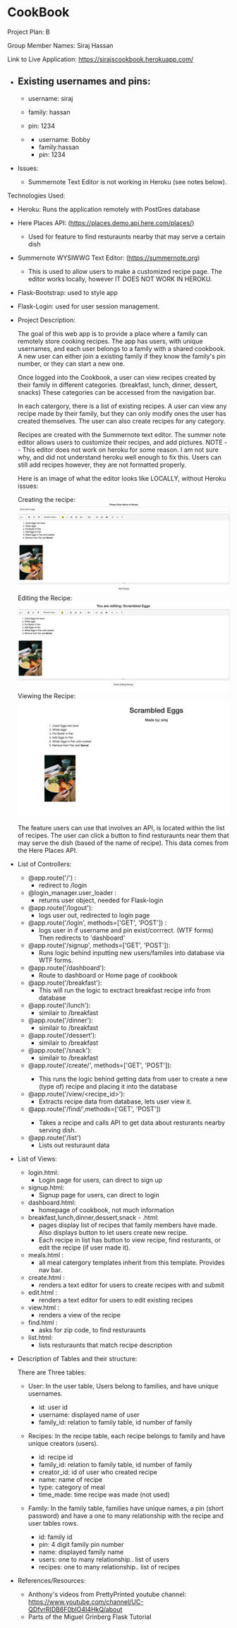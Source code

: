 # CookBook

Project Plan: B

Group Member Names: Siraj Hassan

Link to Live Application: https://sirajscookbook.herokuapp.com/

- Existing usernames and pins:
  - 
    - username: siraj
    - family: hassan
    - pin: 1234
  
  - 
    - username: Bobby
    - family:hassan
    - pin: 1234
 
  
- Issues:
  - Summernote Text Editor is not working in Heroku (see notes below).

Technologies Used:
  - Heroku: Runs the application remotely with PostGres database
  - Here Places API: (https://places.demo.api.here.com/places/)
    - Used for feature to find resturaunts nearby that may serve a certain dish
  - Summernote WYSIWWG Text Editor: (https://summernote.org)
    - This is used to allow users to make a customized recipe page.
      The editor works locally, however IT DOES NOT WORK IN HEROKU.
      
  - Flask-Bootstrap: used to style app
  
  - Flask-Login: used for user session management.
  
  - Project Description:
  
      The goal of this web app is to provide a place where a family can remotely store cooking recipes.
      The app has users, with unique usernames, and each user belongs to a family with a shared cookbook.
      A new user can either join a existing family if they know the family's pin number, or they can start 
      a new one. 

      Once logged into the Cookbook, a user can view recipes created by their family in different categories. 
      (breakfast, lunch, dinner, dessert, snacks) These categories can be accessed from the navigation bar.
      
      In each catergory, there is a list of existing recipes. A user can view any recipe made by their family,
      but they can only modify ones the user has created themselves. The user can also create recipes for 
      any category. 
 
      Recipes are created with the Summernote text editor. The summer note editor allows users to customize their recipes,
      and add pictures. NOTE -- This editor does not work on heroku for some reason. I am not sure why, and did not understand 
      heroku well enough to fix this. Users can still add recipes however, they are not formatted properly. 
      
      Here is an image of what the editor looks like LOCALLY, without Heroku issues:
      
      Creating the recipe:
      ![alt text](https://github.com/SirajHassan/CookBook/blob/master/images/eggs2.png)
      Editing the Recipe:
      ![alt text](https://github.com/SirajHassan/CookBook/blob/master/images/eggs1.png)
      Viewing the Recipe:
      ![alt text](https://github.com/SirajHassan/CookBook/blob/master/images/eggs3.png)
      
      
      
      The feature users can use that involves an API, is located within the list of recipes. The user can click a button to 
      find resturaunts near them that may serve the dish (based of the name of recipe). This data comes from the Here Places
      API. 
      
      
    
    

  
  - List of Controllers:
  
    - @app.route('/') :
      - redirect to /login
    - @login_manager.user_loader : 
      - returns user object, needed for Flask-login
    - @app.route('/logout'): 
      - logs user out, redirected to login page
    - @app.route('/login', methods=['GET', 'POST']) : 
      - logs user in if username and pin exist/corrrect. (WTF forms) Then redirects to 'dashboard'
    - @app.route('/signup', methods=['GET', 'POST']):
      - Runs logic behind inputting new users/familes into database via WTF forms.
    - @app.route('/dashboard'):
      - Route to dashboard or Home page of cookbook
    - @app.route('/breakfast'):
      - This will run the logic to exctract breakfast recipe info from database
    - @app.route('/lunch'):
      - similair to /breakfast
    - @app.route('/dinner'):
      - similair to /breakfast
    - @app.route('/dessert'):
      - similair to /breakfast
    - @app.route('/snack'):
      - similair to /breakfast
    - @app.route('/create/<type>', methods=['GET', 'POST']):
      - This runs the logic behind getting data from user 
        to create a new (type of) recipe and placing it into the database
    - @app.route('/view/<recipe_id>'):
      - Extracts recipe data from database, lets user view it.
    - @app.route('/find/<recipe>',methods=['GET', 'POST'])
      - Takes a recipe and calls API to get data about resturants
        nearby serving dish.
    - @app.route('/list')
      - Lists out resturaunt data
    
  - List of Views: 
    - login.html:
      - Login page for users, can direct to sign up
    - signup.html:
      - Signup page for users, can direct to login
    - dashboard.html:
      - homepage of cookbook, not much information
    - breakfast,lunch,dinner,dessert,snack - .html:
      - pages display list of recipes that family members have made.
        Also displays button to let users create new recipe.
      - Each recipe in list has button to view recipe, find resturants,
        or edit the recipe (if user made it).
    - meals.html :
      - all meal catergory templates inherit from this template.
        Provides nav bar. 
    - create.html :
      - renders a text editor for users to create recipes with and submit
    - edit.html :
      - renders a text editor for users to edit existing recipes 
    - view.html :
      - renders a view of the recipe
    - find.html : 
      - asks for zip code, to find resturaunts
    - list.html:
      - lists resturaunts that match recipe description
    
    
  - Description of Tables and their structure:
  
    There are Three tables:
    
    
    - User:
      In the user table, Users belong to families, and have unique usernames.
    
      - id: user id
      - username: displayed name of user
      - family_id: relation to family table, id number of family 
      
    - Recipes:
      In the recipe table, each recipe belongs to family and have unique creators (users).
      - id: recipe id
      - family_id: relation to family table, id number of family
      - creator_id: id of user who created recipe
      - name: name of recipe
      - type: category of meal
      - time_made: time recipe was made (not used)
      
    - Family: 
      In the family table, families have unique names, a pin (short password) and
      have a one to many relationship with the recipe and user tables rows. 
      - id: family id
      - pin: 4 digit family pin number
      - name: displayed family name
      - users: one to many relationship.. list of users
      - recipes: one to many relationship.. list of recipes
      
 
  - References/Resources:
    - Anthony's videos from PrettyPrinted youtube channel: https://www.youtube.com/channel/UC-QDfvrRIDB6F0bIO4I4HkQ/about
    - Parts of the Miguel Grinberg Flask Tutorial
  
 

  
  
